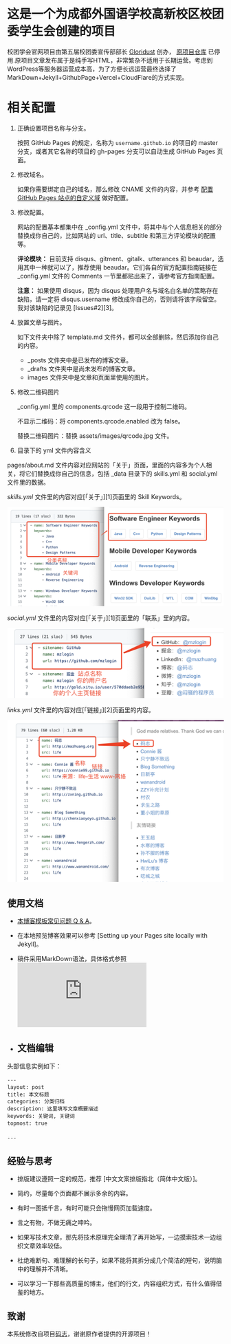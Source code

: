 
# 这是一个为成都外国语学校高新校区校团委学生会创建的项目  
校团学会官网项目由第五届校团委宣传部部长 [Gloridust](https://github.com/Gloridust) 创办， [原项目仓库](https://github.com/Gloridust/cflsgx.top) 已停用.原项目文章发布属于是纯手写HTML，非常繁杂不适用于长期运营。考虑到WordPress等服务器运营成本高，为了方便长远运营最终选择了MarkDown+Jekyll+GithubPage+Vercel+CloudFlare的方式实现。  


# 相关配置

1. 正确设置项目名称与分支。

   按照 GitHub Pages 的规定，名称为 `username.github.io` 的项目的 master 分支，或者其它名称的项目的 gh-pages 分支可以自动生成 GitHub Pages 页面。

2. 修改域名。

   如果你需要绑定自己的域名，那么修改 CNAME 文件的内容，并参考 [配置 GitHub Pages 站点的自定义域](https://docs.github.com/cn/pages/configuring-a-custom-domain-for-your-github-pages-site) 做好配置。
   
3. 修改配置。

   网站的配置基本都集中在 \_config.yml 文件中，将其中与个人信息相关的部分替换成你自己的，比如网站的 url、title、subtitle 和第三方评论模块的配置等。

   **评论模块：** 目前支持 disqus、gitment、gitalk、utterances 和 beaudar，选用其中一种就可以了，推荐使用 beaudar。它们各自的官方配置指南链接在 \_config.yml 文件的 Comments 一节里都贴出来了，请参考官方指南配置。

   **注意：** 如果使用 disqus，因为 disqus 处理用户名与域名白名单的策略存在缺陷，请一定将 disqus.username 修改成你自己的，否则请将该字段留空。我对该缺陷的记录见 [Issues#2][3]。

4. 放置文章与图片。

   如下文件夹中除了 template.md 文件外，都可以全部删除，然后添加你自己的内容。

   * \_posts 文件夹中是已发布的博客文章。
   * \_drafts 文件夹中是尚未发布的博客文章。
   * images 文件夹中是文章和页面里使用的图片。
   
5. 修改二维码图片
   
   _config.yml 里的 components.qrcode 这一段用于控制二维码。

   不显示二维码：将 components.qrcode.enabled 改为 false。

   替换二维码图片：替换 assets/images/qrcode.jpg 文件。

6. 目录下的 yml 文件内容含义

pages/about.md 文件内容对应网站的「关于」页面，里面的内容多为个人相关，将它们替换成你自己的信息，包括 \_data 目录下的 skills.yml 和 social.yml 文件里的数据。

*skills.yml* 文件里的内容对应[「关于」][1]页面里的 Skill Keywords。

![](/images/posts/template/skills.yml.png)

*social.yml* 文件里的内容对应[「关于」][1]页面里的「联系」里的内容。

![](/images/posts/template/social.yml.png)

*links.yml* 文件里的内容对应[「链接」][2]页面里的内容。

![](/images/posts/template/links.yml.png)


## 使用文档

- [本博客模板常见问题 Q & A](https://mazhuang.org/2020/05/03/blog-template-qna/)。

- 在本地预览博客效果可以参考 [Setting up your Pages site locally with Jekyll]。

- 稿件采用MarkDown语法，具体格式参照![菜鸟教程](https://www.runoob.com/markdown/md-title.html)  

- ## 文档编辑

头部信息实例如下：  
```txt
---
layout: post
title: 本文标题
categories: 分类归档
description: 这里填写文章概要描述
keywords: 关键词, 关键词
topmost: true

---
```

## 经验与思考

* 排版建议遵照一定的规范，推荐 [中文文案排版指北（简体中文版）]。

* 简约，尽量每个页面都不展示多余的内容。

* 有时一图抵千言，有时可能只会拖慢网页加载速度。

* 言之有物，不做无痛之呻吟。

* 如果写技术文章，那先将技术原理完全理清了再开始写，一边摸索技术一边组织文章效率较低。

* 杜绝难断句、难理解的长句子，如果不能将其拆分成几个简洁的短句，说明脑中的理解并不清晰。

* 可以学习一下那些高质量的博主，他们的行文，内容组织方式，有什么值得借鉴的地方。


## 致谢

本系统修改自项目[码志](https://github.com/mzlogin/mzlogin.github.io)，谢谢原作者提供的开源项目！